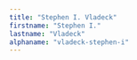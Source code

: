 ```yaml
---
title: "Stephen I. Vladeck"
firstname: "Stephen I."
lastname: "Vladeck"
alphaname: "vladeck-stephen-i"
---
```

